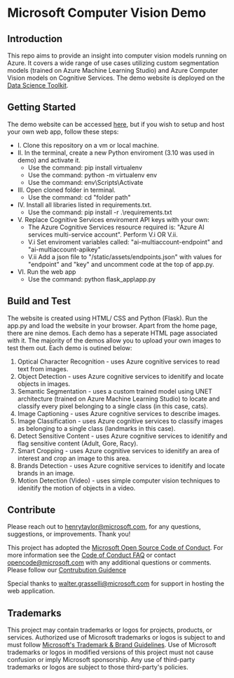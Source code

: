 # Microsoft Computer Vision Demo

## Introduction 
This repo aims to provide an insight into computer vision models running on Azure. It covers a wide range of use cases utilizing custom segmentation models (trained on Azure Machine Learning Studio) and Azure Computer Vision models on Cognitive Services. The demo website is deployed on the [Data Science Toolkit](https://www.ds-toolkit.com/).

## Getting Started
The demo website can be accessed [here](https://computer-vision.victorioussea-621a1cbd.westeurope.azurecontainerapps.io/), but if you wish to setup and host your own web app, follow these steps:

- I. Clone this repository on a vm or local machine.
- II. In the terminal, create a new Python enviroment (3.10 was used in demo) and activate it.
    - Use the command: pip install virtualenv
    - Use the command: python -m virtualenv env
    - Use the command: env\Scripts\Activate
- III. Open cloned folder in terminal.
    - Use the command: cd "folder path"
- IV. Install all libraries listed in requirements.txt. 
    - Use the command: pip install -r .\requirements.txt
- V. Replace Cognitive Services enviroment API keys with your own:
    - The Azure Cognitive Services resource required is: "Azure AI services multi-service account". Perform V.i OR V.ii. 
    - V.i Set enviroment variables called: "ai-multiaccount-endpoint" and "ai-multiaccount-apikey"
    - V.ii Add a json file to "/static/assets/endpoints.json" with values for "endpoint" and "key" and uncomment code at the top of app.py. 
- VI. Run the web app
    - Use the command: python flask_app\app.py

## Build and Test
The website is created using HTML/ CSS and Python (Flask). Run the app.py and load the website in your browser. 
Apart from the home page, there are nine demos. Each demo has a seperate HTML page associated with it. The majority of the demos allow you to upload your own images to test them out.
Each demo is outined below:

1. Optical Character Recognition - uses Azure cognitive services to read text from images. 
2. Object Detection - uses Azure cognitive services to idenitify and locate objects in images.
3. Semantic Segmentation - uses a custom trained model using UNET architecture (trained on Azure Machine Learning Studio) to locate and classify every pixel belonging to a single class (in this case, cats).
4. Image Captioning - uses Azure cognitive services to describe images.
5. Image Classification - uses Azure cognitive services to classify images as belonging to a single class (landmarks in this case).
6. Detect Sensitive Content - uses Azure cognitive services to idenitify and flag sensitive content (Adult, Gore, Racy).
7. Smart Cropping - uses Azure cognitive services to idenitify an area of interest and crop an image to this area.
8. Brands Detection - uses Azure cognitive services to idenitify and locate brands in an image.
9. Motion Detection (Video) - uses simple computer vision techniques to idenitify the motion of objects in a video.

## Contribute
Please reach out to henrytaylor@microsoft.com, for any questions, suggestions, or improvements. Thank you!

This project has adopted the [Microsoft Open Source Code of Conduct](https://opensource.microsoft.com/codeofconduct/).
For more information see the [Code of Conduct FAQ](https://opensource.microsoft.com/codeofconduct/faq/) or
contact [opencode@microsoft.com](mailto:opencode@microsoft.com) with any additional questions or comments.
Please follow our [Contrubution Guidence](https://docs.opensource.microsoft.com/releasing/#contribution-guidance)

Special thanks to walter.grasselli@microsoft.com for support in hosting the web application.

## Trademarks
This project may contain trademarks or logos for projects, products, or services. Authorized use of Microsoft 
trademarks or logos is subject to and must follow 
[Microsoft's Trademark & Brand Guidelines](https://www.microsoft.com/en-us/legal/intellectualproperty/trademarks/usage/general).
Use of Microsoft trademarks or logos in modified versions of this project must not cause confusion or imply Microsoft sponsorship.
Any use of third-party trademarks or logos are subject to those third-party's policies.